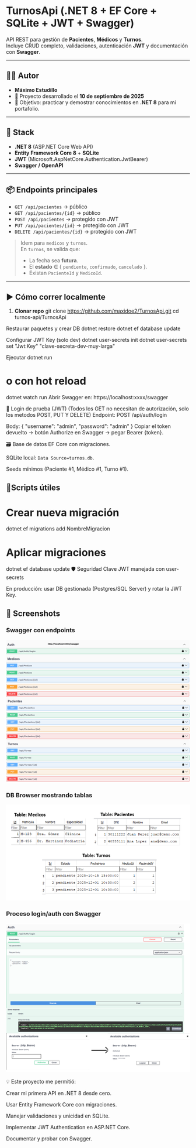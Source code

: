 # TurnosApi (.NET 8 + EF Core + SQLite + JWT + Swagger)

API REST para gestión de **Pacientes**, **Médicos** y **Turnos**.  
Incluye CRUD completo, validaciones, autenticación **JWT** y documentación con **Swagger**.

---

## 👨‍💻 Autor
- **Máximo Estudillo**
- 📅 Proyecto desarrollado el **10 de septiembre de 2025**
- 🎯 Objetivo: practicar y demostrar conocimientos en **.NET 8** para mi portafolio.

---

## 🚀 Stack
- **.NET 8** (ASP.NET Core Web API)
- **Entity Framework Core 8** + **SQLite**
- **JWT** (Microsoft.AspNetCore.Authentication.JwtBearer)
- **Swagger / OpenAPI**

---

## 📦 Endpoints principales
- `GET /api/pacientes` → público
- `GET /api/pacientes/{id}` → público
- `POST /api/pacientes` → protegido con JWT
- `PUT /api/pacientes/{id}` → protegido con JWT
- `DELETE /api/pacientes/{id}` → protegido con JWT

> Idem para `medicos` y `turnos`.  
> En `turnos`, se valida que:
> - La fecha sea **futura**.  
> - El **estado** ∈ { `pendiente`, `confirmado`, `cancelado` }.  
> - Existan `PacienteId` y `MedicoId`.

---

## ▶️ Cómo correr localmente

1. **Clonar repo**
git clone https://github.com/maxidoe2/TurnosApi.git
cd turnos-api/TurnosApi

Restaurar paquetes y crear DB
dotnet restore
dotnet ef database update

Configurar JWT Key (solo dev)
dotnet user-secrets init
dotnet user-secrets set "Jwt:Key" "clave-secreta-dev-muy-larga"

Ejecutar
dotnet run
# o con hot reload
dotnet watch run
Abrir Swagger en: https://localhost:xxxx/swagger

🔐 Login de prueba (JWT) (Todos los GET no necesitan de autorización, solo los metodos POST, PUT Y DELETE)
Endpoint: POST /api/auth/login

Body:
{ "username": "admin", "password": "admin" }
Copiar el token devuelto → botón Authorize en Swagger → pegar Bearer {token}.

🗃️ Base de datos
EF Core con migraciones.

SQLite local: `Data Source=turnos.db`.

Seeds mínimos (Paciente #1, Médico #1, Turno #1).

## 🧰Scripts útiles

# Crear nueva migración
dotnet ef migrations add NombreMigracion
# Aplicar migraciones
dotnet ef database update
🛡️ Seguridad
Clave JWT manejada con user-secrets

En producción: usar DB gestionada (Postgres/SQL Server) y rotar la JWT Key.

## 📸 Screenshots

### Swagger con endpoints
![Swagger UI](docs/SwaggerEndpoints.png)

### DB Browser mostrando tablas
![DB Browser](docs/TablasDB.png)

### Proceso login/auth con Swagger
![Auth Process](docs/AuthNET.png)

💡 Este proyecto me permitió:

Crear mi primera API en .NET 8 desde cero.

Usar Entity Framework Core con migraciones.

Manejar validaciones y unicidad en SQLite.

Implementar JWT Authentication en ASP.NET Core.

Documentar y probar con Swagger.
